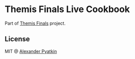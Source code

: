 # Themis Finals Live Cookbook
Part of [Themis Finals](https://github.com/aspyatkin/themis-finals) project.

## License
MIT @ [Alexander Pyatkin](https://github.com/aspyatkin)
